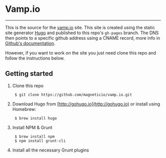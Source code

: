 # Vamp.io
---

This is the source for the [vamp.io](http://vamp.io) site. This site is created using the static site generator
[Hugo](http://gohugo.io) and published to this repo's `gh-pages` branch. The DNS then points to a specific github 
address using a CNAME record, more info in [Github's documentation](https://github.com).

However, if you want to work on the site you just need clone this repo and
follow the instructions below.

## Getting started
    
1. Clone this repo
    
        $ git clone https://github.com/magneticio/vamp.io.git
        
2. Download Hugo from [http://gohugo.io](http://gohugo.io) or install using Homebrew:
    
        $ brew install hugo        
 
3. Install NPM & Grunt        
        
        $ brew install npm
        $ npm install grunt-cli
        
4. Install all the necessary Grunt plugins          



